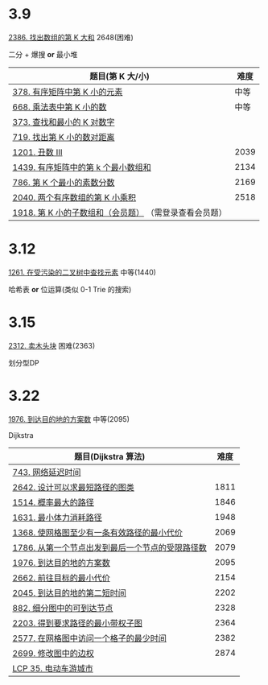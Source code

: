 3.9
=====
[2386. 找出数组的第 K 大和](https://leetcode.cn/problems/find-the-k-sum-of-an-array/)   2648(困难)

二分 + 爆搜 **or** 最小堆

| 题目(**第 K 大/小)**                                                                                                   | 难度   |
|-------------------------------------------------------------------------------------------------------------------|------|
| [378. 有序矩阵中第 K 小的元素](https://leetcode.cn/problems/kth-smallest-element-in-a-sorted-matrix/)                       | 中等   |
| [668. 乘法表中第 K 小的数](https://leetcode-cn.com/problems/kth-smallest-number-in-multiplication-table)                  | 中等   |
| [373. 查找和最小的 K 对数字](https://leetcode-cn.com/problems/find-k-pairs-with-smallest-sums)                             |      |
| [719. 找出第 K 小的数对距离](https://leetcode-cn.com/problems/find-k-th-smallest-pair-distance)                            |      |
| [1201. 丑数 III](https://leetcode-cn.com/problems/ugly-number-iii)                                                  | 2039 |
| [1439. 有序矩阵中的第 k 个最小数组和](https://leetcode-cn.com/problems/find-the-kth-smallest-sum-of-a-matrix-with-sorted-rows) | 2134 |
| [786. 第 K 个最小的素数分数](https://leetcode-cn.com/problems/k-th-smallest-prime-fraction)                                | 2169 |
| [2040. 两个有序数组的第 K 小乘积](https://leetcode-cn.com/problems/kth-smallest-product-of-two-sorted-arrays)                | 2518 |
| [1918. 第 K 小的子数组和（会员题）](https://leetcode-cn.com/problems/kth-smallest-subarray-sum) （需登录查看会员题）                    |      |

3.12
=====

[1261. 在受污染的二叉树中查找元素](https://leetcode.cn/problems/find-elements-in-a-contaminated-binary-tree) 中等(1440)

哈希表 **or** 位运算(类似 0-1 Trie 的搜索)

3.15
=====

[2312. 卖木头块](https://leetcode.cn/problems/selling-pieces-of-wood)   困难(2363)

划分型DP

3.22
=====
[1976. 到达目的地的方案数](https://leetcode.cn/problems/number-of-ways-to-arrive-at-destination) 中等(2095)

Dijkstra

| 题目(**Dijkstra 算法)**                                                                                              | 难度   |
|------------------------------------------------------------------------------------------------------------------|------|
| [743. 网络延迟时间](https://leetcode.cn/problems/network-delay-time/)                                                  |      |
| [2642. 设计可以求最短路径的图类](https://leetcode.cn/problems/design-graph-with-shortest-path-calculator/)                   | 1811 |
| [1514. 概率最大的路径](https://leetcode.cn/problems/path-with-maximum-probability/)                                     | 1846 |
| [1631. 最小体力消耗路径](https://leetcode.cn/problems/path-with-minimum-effort/)                                         | 1948 |
| [1368. 使网格图至少有一条有效路径的最小代价](https://leetcode.cn/problems/minimum-cost-to-make-at-least-one-valid-path-in-a-grid/) | 2069 |
| [1786. 从第一个节点出发到最后一个节点的受限路径数](https://leetcode.cn/problems/number-of-restricted-paths-from-first-to-last-node/)  | 2079 |
| [1976. 到达目的地的方案数](https://leetcode.cn/problems/number-of-ways-to-arrive-at-destination/)                         | 2095 |
| [2662. 前往目标的最小代价](https://leetcode.cn/problems/minimum-cost-of-a-path-with-special-roads/)                       | 2154 |
| [2045. 到达目的地的第二短时间](https://leetcode.cn/problems/second-minimum-time-to-reach-destination/)                      | 2202 |
| [882. 细分图中的可到达节点](https://leetcode.cn/problems/reachable-nodes-in-subdivided-graph/)                             | 2328 |
| [2203. 得到要求路径的最小带权子图](https://leetcode.cn/problems/minimum-weighted-subgraph-with-the-required-paths/)           | 2364 |
| [2577. 在网格图中访问一个格子的最少时间](https://leetcode.cn/problems/minimum-time-to-visit-a-cell-in-a-grid/)                   | 2382 |
| [2699. 修改图中的边权](https://leetcode.cn/problems/modify-graph-edge-weights/)                                         | 2874 |
| [LCP 35. 电动车游城市](https://leetcode.cn/problems/DFPeFJ/description/)                                               |      |

